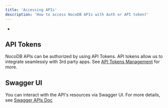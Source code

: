 ```yaml
---
title: 'Accessing APIs'
description: 'How to access NocoDB APIs with Auth or API token?'
---
```


+ 
## API Tokens
NocoDB APIs can be authorized by using API Tokens. API tokens allow us to integrate seamlessly with 3rd party apps. See [API Tokens Management](/account-settings/api-tokens) for more.

## Swagger UI

You can interact with the API's resources via Swagger UI. For more details, see [Swagger APIs Doc](/bases/actions-on-base/#rest-apis)

